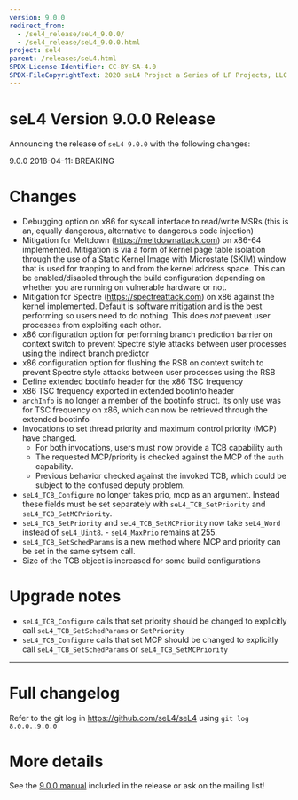 ```yaml
---
version: 9.0.0
redirect_from:
  - /sel4_release/seL4_9.0.0/
  - /sel4_release/seL4_9.0.0.html
project: sel4
parent: /releases/seL4.html
SPDX-License-Identifier: CC-BY-SA-4.0
SPDX-FileCopyrightText: 2020 seL4 Project a Series of LF Projects, LLC.
---
```


# seL4 Version 9.0.0 Release
 Announcing the release of `seL4 9.0.0` with the following changes:

9.0.0 2018-04-11: BREAKING

# Changes
 * Debugging option on x86 for syscall interface to read/write MSRs (this is an, equally dangerous, alternative to
   dangerous code injection)
 * Mitigation for Meltdown (https://meltdownattack.com) on x86-64 implemented. Mitigation is via a form of kernel
   page table isolation through the use of a Static Kernel Image with Microstate (SKIM) window that is used for
   trapping to and from the kernel address space. This can be enabled/disabled through the build configuration
   depending on whether you are running on vulnerable hardware or not.
 * Mitigation for Spectre (https://spectreattack.com) on x86 against the kernel implemented. Default is software
   mitigation and is the best performing so users need to do nothing. This does *not* prevent user processes from
   exploiting each other.
 * x86 configuration option for performing branch prediction barrier on context switch to prevent Spectre style
   attacks between user processes using the indirect branch predictor
 * x86 configuration option for flushing the RSB on context switch to prevent Spectre style attacks between user
   processes using the RSB
 * Define extended bootinfo header for the x86 TSC frequency
 * x86 TSC frequency exported in extended bootinfo header
 * `archInfo` is no longer a member of the bootinfo struct. Its only use was for TSC frequency on x86, which
   can now be retrieved through the extended bootinfo
 * Invocations to set thread priority and maximum control priority (MCP) have changed.
     - For both invocations, users must now provide a TCB capability `auth`
     - The requested MCP/priority is checked against the MCP of the `auth` capability.
     - Previous behavior checked against the invoked TCB, which could be subject to the confused deputy
       problem.
 * `seL4_TCB_Configure` no longer takes prio, mcp as an argument. Instead these fields must be set separately
   with `seL4_TCB_SetPriority` and `seL4_TCB_SetMCPriority`.
 * `seL4_TCB_SetPriority` and `seL4_TCB_SetMCPriority` now take `seL4_Word` instead of `seL4_Uint8`.
       - `seL4_MaxPrio` remains at 255.
 * `seL4_TCB_SetSchedParams` is a new method where MCP and priority can be set in the same sytsem call.
 * Size of the TCB object is increased for some build configurations

# Upgrade notes
 * `seL4_TCB_Configure` calls that set priority should be changed to explicitly call `seL4_TCB_SetSchedParams`
   or `SetPriority`
 * `seL4_TCB_Configure` calls that set MCP should be changed to explicitly call `seL4_TCB_SetSchedParams`
   or `seL4_TCB_SetMCPriority`

---


# Full changelog
 Refer to the git log in
<https://github.com/seL4/seL4> using `git log 8.0.0..9.0.0`

# More details
 See the
[9.0.0 manual](http://sel4.systems/Info/Docs/seL4-manual-9.0.0.pdf) included in the release or ask on the mailing list!
